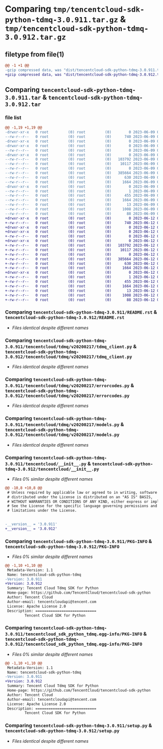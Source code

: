 # Comparing `tmp/tencentcloud-sdk-python-tdmq-3.0.911.tar.gz` & `tmp/tencentcloud-sdk-python-tdmq-3.0.912.tar.gz`

## filetype from file(1)

```diff
@@ -1 +1 @@
-gzip compressed data, was "dist/tencentcloud-sdk-python-tdmq-3.0.911.tar", last modified: Fri Jun  9 02:28:34 2023, max compression
+gzip compressed data, was "dist/tencentcloud-sdk-python-tdmq-3.0.912.tar", last modified: Mon Jun 12 03:13:25 2023, max compression
```

## Comparing `tencentcloud-sdk-python-tdmq-3.0.911.tar` & `tencentcloud-sdk-python-tdmq-3.0.912.tar`

### file list

```diff
@@ -1,19 +1,19 @@
-drwxr-xr-x   0 root         (0) root         (0)        0 2023-06-09 02:28:34.000000 tencentcloud-sdk-python-tdmq-3.0.911/
--rw-r--r--   0 root         (0) root         (0)      740 2023-06-09 02:28:34.000000 tencentcloud-sdk-python-tdmq-3.0.911/README.rst
-drwxr-xr-x   0 root         (0) root         (0)        0 2023-06-09 02:28:34.000000 tencentcloud-sdk-python-tdmq-3.0.911/tencentcloud/
-drwxr-xr-x   0 root         (0) root         (0)        0 2023-06-09 02:28:34.000000 tencentcloud-sdk-python-tdmq-3.0.911/tencentcloud/tdmq/
--rw-r--r--   0 root         (0) root         (0)        0 2023-06-09 02:28:34.000000 tencentcloud-sdk-python-tdmq-3.0.911/tencentcloud/tdmq/__init__.py
-drwxr-xr-x   0 root         (0) root         (0)        0 2023-06-09 02:28:34.000000 tencentcloud-sdk-python-tdmq-3.0.911/tencentcloud/tdmq/v20200217/
--rw-r--r--   0 root         (0) root         (0)   103792 2023-06-09 02:28:34.000000 tencentcloud-sdk-python-tdmq-3.0.911/tencentcloud/tdmq/v20200217/tdmq_client.py
--rw-r--r--   0 root         (0) root         (0)    10117 2023-06-09 02:28:34.000000 tencentcloud-sdk-python-tdmq-3.0.911/tencentcloud/tdmq/v20200217/errorcodes.py
--rw-r--r--   0 root         (0) root         (0)        0 2023-06-09 02:28:34.000000 tencentcloud-sdk-python-tdmq-3.0.911/tencentcloud/tdmq/v20200217/__init__.py
--rw-r--r--   0 root         (0) root         (0)   385664 2023-06-09 02:28:34.000000 tencentcloud-sdk-python-tdmq-3.0.911/tencentcloud/tdmq/v20200217/models.py
--rw-r--r--   0 root         (0) root         (0)      630 2023-06-09 02:28:34.000000 tencentcloud-sdk-python-tdmq-3.0.911/tencentcloud/__init__.py
--rw-r--r--   0 root         (0) root         (0)     1664 2023-06-09 02:28:34.000000 tencentcloud-sdk-python-tdmq-3.0.911/PKG-INFO
-drwxr-xr-x   0 root         (0) root         (0)        0 2023-06-09 02:28:34.000000 tencentcloud-sdk-python-tdmq-3.0.911/tencentcloud_sdk_python_tdmq.egg-info/
--rw-r--r--   0 root         (0) root         (0)        1 2023-06-09 02:28:34.000000 tencentcloud-sdk-python-tdmq-3.0.911/tencentcloud_sdk_python_tdmq.egg-info/dependency_links.txt
--rw-r--r--   0 root         (0) root         (0)      455 2023-06-09 02:28:34.000000 tencentcloud-sdk-python-tdmq-3.0.911/tencentcloud_sdk_python_tdmq.egg-info/SOURCES.txt
--rw-r--r--   0 root         (0) root         (0)     1664 2023-06-09 02:28:34.000000 tencentcloud-sdk-python-tdmq-3.0.911/tencentcloud_sdk_python_tdmq.egg-info/PKG-INFO
--rw-r--r--   0 root         (0) root         (0)       13 2023-06-09 02:28:34.000000 tencentcloud-sdk-python-tdmq-3.0.911/tencentcloud_sdk_python_tdmq.egg-info/top_level.txt
--rw-r--r--   0 root         (0) root         (0)     1008 2023-06-09 02:28:34.000000 tencentcloud-sdk-python-tdmq-3.0.911/setup.py
--rw-r--r--   0 root         (0) root         (0)       88 2023-06-09 02:28:34.000000 tencentcloud-sdk-python-tdmq-3.0.911/setup.cfg
+drwxr-xr-x   0 root         (0) root         (0)        0 2023-06-12 03:13:25.000000 tencentcloud-sdk-python-tdmq-3.0.912/
+-rw-r--r--   0 root         (0) root         (0)      740 2023-06-12 03:13:25.000000 tencentcloud-sdk-python-tdmq-3.0.912/README.rst
+drwxr-xr-x   0 root         (0) root         (0)        0 2023-06-12 03:13:25.000000 tencentcloud-sdk-python-tdmq-3.0.912/tencentcloud/
+drwxr-xr-x   0 root         (0) root         (0)        0 2023-06-12 03:13:25.000000 tencentcloud-sdk-python-tdmq-3.0.912/tencentcloud/tdmq/
+-rw-r--r--   0 root         (0) root         (0)        0 2023-06-12 03:13:25.000000 tencentcloud-sdk-python-tdmq-3.0.912/tencentcloud/tdmq/__init__.py
+drwxr-xr-x   0 root         (0) root         (0)        0 2023-06-12 03:13:25.000000 tencentcloud-sdk-python-tdmq-3.0.912/tencentcloud/tdmq/v20200217/
+-rw-r--r--   0 root         (0) root         (0)   103792 2023-06-12 03:13:25.000000 tencentcloud-sdk-python-tdmq-3.0.912/tencentcloud/tdmq/v20200217/tdmq_client.py
+-rw-r--r--   0 root         (0) root         (0)    10117 2023-06-12 03:13:25.000000 tencentcloud-sdk-python-tdmq-3.0.912/tencentcloud/tdmq/v20200217/errorcodes.py
+-rw-r--r--   0 root         (0) root         (0)        0 2023-06-12 03:13:25.000000 tencentcloud-sdk-python-tdmq-3.0.912/tencentcloud/tdmq/v20200217/__init__.py
+-rw-r--r--   0 root         (0) root         (0)   385664 2023-06-12 03:13:25.000000 tencentcloud-sdk-python-tdmq-3.0.912/tencentcloud/tdmq/v20200217/models.py
+-rw-r--r--   0 root         (0) root         (0)      630 2023-06-12 03:13:25.000000 tencentcloud-sdk-python-tdmq-3.0.912/tencentcloud/__init__.py
+-rw-r--r--   0 root         (0) root         (0)     1664 2023-06-12 03:13:25.000000 tencentcloud-sdk-python-tdmq-3.0.912/PKG-INFO
+drwxr-xr-x   0 root         (0) root         (0)        0 2023-06-12 03:13:25.000000 tencentcloud-sdk-python-tdmq-3.0.912/tencentcloud_sdk_python_tdmq.egg-info/
+-rw-r--r--   0 root         (0) root         (0)        1 2023-06-12 03:13:25.000000 tencentcloud-sdk-python-tdmq-3.0.912/tencentcloud_sdk_python_tdmq.egg-info/dependency_links.txt
+-rw-r--r--   0 root         (0) root         (0)      455 2023-06-12 03:13:25.000000 tencentcloud-sdk-python-tdmq-3.0.912/tencentcloud_sdk_python_tdmq.egg-info/SOURCES.txt
+-rw-r--r--   0 root         (0) root         (0)     1664 2023-06-12 03:13:25.000000 tencentcloud-sdk-python-tdmq-3.0.912/tencentcloud_sdk_python_tdmq.egg-info/PKG-INFO
+-rw-r--r--   0 root         (0) root         (0)       13 2023-06-12 03:13:25.000000 tencentcloud-sdk-python-tdmq-3.0.912/tencentcloud_sdk_python_tdmq.egg-info/top_level.txt
+-rw-r--r--   0 root         (0) root         (0)     1008 2023-06-12 03:13:25.000000 tencentcloud-sdk-python-tdmq-3.0.912/setup.py
+-rw-r--r--   0 root         (0) root         (0)       88 2023-06-12 03:13:25.000000 tencentcloud-sdk-python-tdmq-3.0.912/setup.cfg
```

### Comparing `tencentcloud-sdk-python-tdmq-3.0.911/README.rst` & `tencentcloud-sdk-python-tdmq-3.0.912/README.rst`

 * *Files identical despite different names*

### Comparing `tencentcloud-sdk-python-tdmq-3.0.911/tencentcloud/tdmq/v20200217/tdmq_client.py` & `tencentcloud-sdk-python-tdmq-3.0.912/tencentcloud/tdmq/v20200217/tdmq_client.py`

 * *Files identical despite different names*

### Comparing `tencentcloud-sdk-python-tdmq-3.0.911/tencentcloud/tdmq/v20200217/errorcodes.py` & `tencentcloud-sdk-python-tdmq-3.0.912/tencentcloud/tdmq/v20200217/errorcodes.py`

 * *Files identical despite different names*

### Comparing `tencentcloud-sdk-python-tdmq-3.0.911/tencentcloud/tdmq/v20200217/models.py` & `tencentcloud-sdk-python-tdmq-3.0.912/tencentcloud/tdmq/v20200217/models.py`

 * *Files identical despite different names*

### Comparing `tencentcloud-sdk-python-tdmq-3.0.911/tencentcloud/__init__.py` & `tencentcloud-sdk-python-tdmq-3.0.912/tencentcloud/__init__.py`

 * *Files 0% similar despite different names*

```diff
@@ -10,8 +10,8 @@
 # Unless required by applicable law or agreed to in writing, software
 # distributed under the License is distributed on an "AS IS" BASIS,
 # WITHOUT WARRANTIES OR CONDITIONS OF ANY KIND, either express or implied.
 # See the License for the specific language governing permissions and
 # limitations under the License.
 
 
-__version__ = '3.0.911'
+__version__ = '3.0.912'
```

### Comparing `tencentcloud-sdk-python-tdmq-3.0.911/PKG-INFO` & `tencentcloud-sdk-python-tdmq-3.0.912/PKG-INFO`

 * *Files 0% similar despite different names*

```diff
@@ -1,10 +1,10 @@
 Metadata-Version: 1.1
 Name: tencentcloud-sdk-python-tdmq
-Version: 3.0.911
+Version: 3.0.912
 Summary: Tencent Cloud Tdmq SDK for Python
 Home-page: https://github.com/TencentCloud/tencentcloud-sdk-python
 Author: Tencent Cloud
 Author-email: tencentcloudapi@tencent.com
 License: Apache License 2.0
 Description: ============================
         Tencent Cloud SDK for Python
```

### Comparing `tencentcloud-sdk-python-tdmq-3.0.911/tencentcloud_sdk_python_tdmq.egg-info/PKG-INFO` & `tencentcloud-sdk-python-tdmq-3.0.912/tencentcloud_sdk_python_tdmq.egg-info/PKG-INFO`

 * *Files 0% similar despite different names*

```diff
@@ -1,10 +1,10 @@
 Metadata-Version: 1.1
 Name: tencentcloud-sdk-python-tdmq
-Version: 3.0.911
+Version: 3.0.912
 Summary: Tencent Cloud Tdmq SDK for Python
 Home-page: https://github.com/TencentCloud/tencentcloud-sdk-python
 Author: Tencent Cloud
 Author-email: tencentcloudapi@tencent.com
 License: Apache License 2.0
 Description: ============================
         Tencent Cloud SDK for Python
```

### Comparing `tencentcloud-sdk-python-tdmq-3.0.911/setup.py` & `tencentcloud-sdk-python-tdmq-3.0.912/setup.py`

 * *Files identical despite different names*

